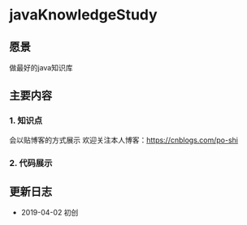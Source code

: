 # javaKnowledgeStudy
## 愿景
   做最好的java知识库
## 主要内容
### 1. 知识点
  会以贴博客的方式展示
  欢迎关注本人博客：https://cnblogs.com/po-shi
### 2. 代码展示

## 更新日志

- 2019-04-02 初创
